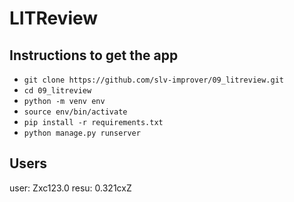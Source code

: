 # LITReview

## Instructions to get the app

- `git clone https://github.com/slv-improver/09_litreview.git`
- `cd 09_litreview`
- `python -m venv env`
- `source env/bin/activate`
- `pip install -r requirements.txt`
- `python manage.py runserver`

## Users

user: Zxc123.0
resu: 0.321cxZ